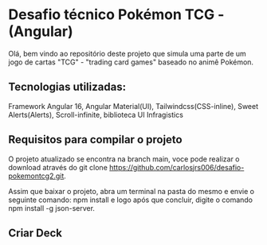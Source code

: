 # Desafio técnico Pokémon TCG - (Angular)

Olá, bem vindo ao repositório deste projeto que simula uma parte de um jogo de cartas "TCG" - "trading card games" baseado no animê Pokémon.

## Tecnologias utilizadas:

Framework Angular 16, Angular Material(UI), Tailwindcss(CSS-inline), Sweet Alerts(Alerts), Scroll-infinite, biblioteca UI Infragistics

## Requisitos para compilar o projeto

O projeto atualizado se encontra na branch main, voce pode realizar o download através do git clone https://github.com/carlosjrs006/desafio-pokemontcg2.git.

Assim que baixar o projeto, abra um terminal na pasta do mesmo e envie o seguinte comando: npm install e logo após que concluir, digite o comando npm install -g json-server.

## Criar Deck


